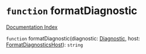 # `function` formatDiagnostic

[Documentation Index](../README.md)

`function` formatDiagnostic(diagnostic: [Diagnostic](../private.interface.Diagnostic/README.md), host: [FormatDiagnosticsHost](../private.interface.FormatDiagnosticsHost/README.md)): `string`
